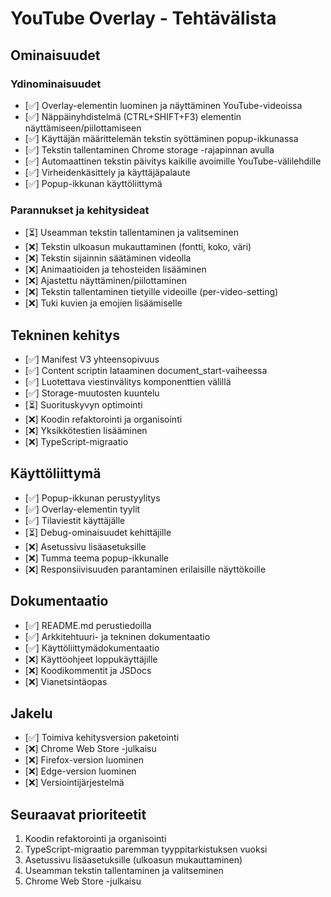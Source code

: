# YouTube Overlay - Tehtävälista

## Ominaisuudet

### Ydinominaisuudet

- [✅] Overlay-elementin luominen ja näyttäminen YouTube-videoissa
- [✅] Näppäinyhdistelmä (CTRL+SHIFT+F3) elementin näyttämiseen/piilottamiseen
- [✅] Käyttäjän määrittelemän tekstin syöttäminen popup-ikkunassa
- [✅] Tekstin tallentaminen Chrome storage -rajapinnan avulla
- [✅] Automaattinen tekstin päivitys kaikille avoimille YouTube-välilehdille
- [✅] Virheidenkäsittely ja käyttäjäpalaute
- [✅] Popup-ikkunan käyttöliittymä

### Parannukset ja kehitysideat

- [⏳] Useamman tekstin tallentaminen ja valitseminen
- [❌] Tekstin ulkoasun mukauttaminen (fontti, koko, väri)
- [❌] Tekstin sijainnin säätäminen videolla
- [❌] Animaatioiden ja tehosteiden lisääminen
- [❌] Ajastettu näyttäminen/piilottaminen
- [❌] Tekstin tallentaminen tietyille videoille (per-video-setting)
- [❌] Tuki kuvien ja emojien lisäämiselle

## Tekninen kehitys

- [✅] Manifest V3 yhteensopivuus
- [✅] Content scriptin lataaminen document_start-vaiheessa
- [✅] Luotettava viestinvälitys komponenttien välillä
- [✅] Storage-muutosten kuuntelu
- [⏳] Suorituskyvyn optimointi
- [❌] Koodin refaktorointi ja organisointi
- [❌] Yksikkötestien lisääminen
- [❌] TypeScript-migraatio

## Käyttöliittymä

- [✅] Popup-ikkunan perustyylitys
- [✅] Overlay-elementin tyylit
- [✅] Tilaviestit käyttäjälle
- [⏳] Debug-ominaisuudet kehittäjille
- [❌] Asetussivu lisäasetuksille
- [❌] Tumma teema popup-ikkunalle
- [❌] Responsiivisuuden parantaminen erilaisille näyttökoille

## Dokumentaatio

- [✅] README.md perustiedoilla
- [✅] Arkkitehtuuri- ja tekninen dokumentaatio
- [✅] Käyttöliittymädokumentaatio
- [❌] Käyttöohjeet loppukäyttäjille
- [❌] Koodikommentit ja JSDocs
- [❌] Vianetsintäopas

## Jakelu

- [✅] Toimiva kehitysversion paketointi
- [❌] Chrome Web Store -julkaisu
- [❌] Firefox-version luominen
- [❌] Edge-version luominen
- [❌] Versiointijärjestelmä

## Seuraavat prioriteetit

1. Koodin refaktorointi ja organisointi
2. TypeScript-migraatio paremman tyyppitarkistuksen vuoksi
3. Asetussivu lisäasetuksille (ulkoasun mukauttaminen)
4. Useamman tekstin tallentaminen ja valitseminen
5. Chrome Web Store -julkaisu 